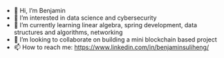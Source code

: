 - 👋 Hi, I’m Benjamin
- 👀 I’m interested in data science and cybersecurity
- 🌱 I’m currently learning linear algebra, spring development, data structures and algorithms, networking
- 💞️ I’m looking to collaborate on building a mini blockchain based project
- 📫 How to reach me: https://www.linkedin.com/in/benjaminsuliheng/

<!---
s3njmin/s3njmin is a ✨ special ✨ repository because its `README.md` (this file) appears on your GitHub profile.
You can click the Preview link to take a look at your changes.
--->
